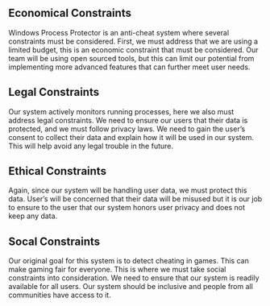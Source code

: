 ## Economical Constraints
Windows Process Protector is an anti-cheat system where several constraints must be considered. First, we must address that we are using a limited budget, this is an economic constraint that must be considered. Our team will be using open sourced tools, but this can limit our potential from implementing more advanced features that can further meet user needs.

## Legal Constraints
Our system actively monitors running processes, here we also must address legal constraints. We need to ensure our users that their data is protected, and we must follow privacy laws. We need to gain the user’s consent to collect their data and explain how it will be used in our system. This will help avoid any legal trouble in the future.

## Ethical Constraints
Again, since our system will be handling user data, we must protect this data. User’s will be concerned that their data will be misused but it is our job to ensure to the user that our system honors user privacy and does not keep any data.

## Socal Constraints
Our original goal for this system is to detect cheating in games. This can make gaming fair for everyone. This is where we must take social constraints into consideration. We need to ensure that our system is readily available for all users. Our system should be inclusive and people from all communities have access to it.

